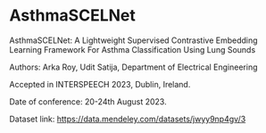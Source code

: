# AsthmaSCELNet
AsthmaSCELNet: A Lightweight Supervised Contrastive Embedding Learning Framework For Asthma Classification Using Lung Sounds

Authors: Arka Roy, Udit Satija, Department of Electrical Engineering 

Accepted in INTERSPEECH 2023, Dublin, Ireland.

Date of conference: 20-24th August 2023.

Dataset link: https://data.mendeley.com/datasets/jwyy9np4gv/3
